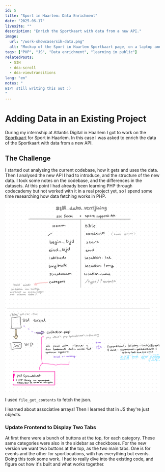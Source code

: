 ```yaml
---
id: 5
title: "Sport in Haarlem: Data Enrichment"
date: "2025-06-17"
livesite: ""
description: "Enrich the Sportkaart with data from a new API."
image:
  url: "/work-showcase/sih-data.png"
  alt: "Mockup of the Sport in Haarlem Sportkaart page, on a laptop and ipad."
tags: ["PHP", "JS", "Data enrichment", "learning in public"]
relatedPosts:
  - SIH
  - dda-scroll
  - dda-viewtransitions
lang: "en"
notes: "
WIP! still writing this out :)
"
---
```


# Adding Data in an Existing Project

During my internship at Atlantis Digital in Haarlem I got to work on the [Sportkaart](https://sportinhaarlem.nl/sportkaart/) for Sport in Haarlem. In this case I was asked to enrich the data of the Sportkaart with data from a new API.

## The Challenge

I started out analysing the current codebase, how it gets and uses the data. Then I analysed the new API I had to introduce, and the structure of the new data. I took some notes on the codebase, and the differences in the datasets. At this point I had already been learning PHP through codecademy but not worked with it in a real project yet, so I spend some time researching how data fetching works in PHP.

![Notes I made while working on the data enrichment task](/public/blog-content/notes-sih-data.jpg)

I used `file_get_contents` to fetch the json.

I learned about associative arrays! Then I learned that in JS they're just objects.

### Update Frontend to Display Two Tabs

At first there were a bunch of buttons at the top, for each category. These same categories were also in the sidebar as checkboxes. For the new version we want two buttons at the top, as the two main tabs. One is for events and the other for sportlocations, with has everything but events. Doing this took some work. I had to really dive into the existing code, and figure out how it's built and what works together.

